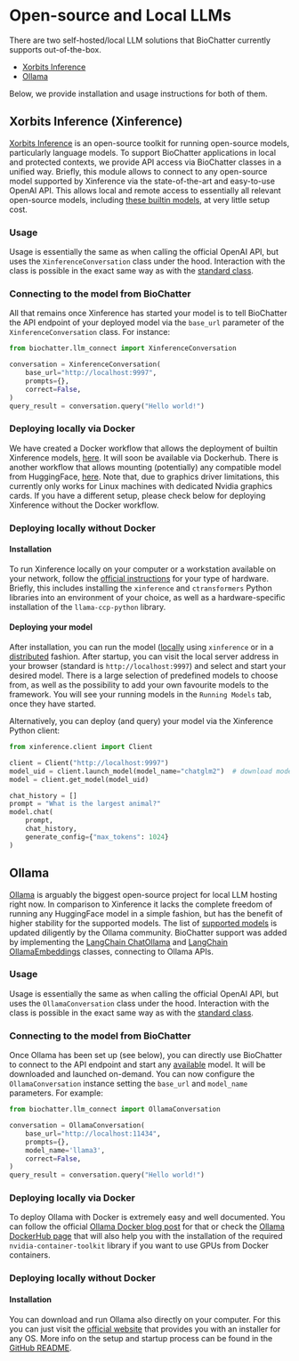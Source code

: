 # Open-source and Local LLMs

There are two self-hosted/local LLM solutions that BioChatter currently supports
out-of-the-box.

- [Xorbits Inference](https://github.com/xorbitsai/inference)
- [Ollama](https://ollama.com/)

Below, we provide installation and usage instructions for both of them.

## Xorbits Inference (Xinference)

[Xorbits Inference](https://github.com/xorbitsai/inference) is an open-source
toolkit for running open-source models, particularly language models. To support
BioChatter applications in local and protected contexts, we provide API access
via BioChatter classes in a unified way. Briefly, this module allows to connect
to any open-source model supported by Xinference via the state-of-the-art and
easy-to-use OpenAI API. This allows local and remote access to essentially all
relevant open-source models, including [these builtin
models](https://inference.readthedocs.io/en/latest/models/builtin/index.html),
at very little setup cost.

### Usage

Usage is essentially the same as when calling the official OpenAI API, but uses
the `XinferenceConversation` class under the hood. Interaction with the class is
possible in the exact same way as with the [standard class](chat.md).

### Connecting to the model from BioChatter

All that remains once Xinference has started your model is to tell BioChatter
the API endpoint of your deployed model via the `base_url` parameter of the
`XinferenceConversation` class. For instance:

```python
from biochatter.llm_connect import XinferenceConversation

conversation = XinferenceConversation(
    base_url="http://localhost:9997",
    prompts={},
    correct=False,
)
query_result = conversation.query("Hello world!")
```

### Deploying locally via Docker

We have created a Docker workflow that allows the deployment of builtin
Xinference models,
[here](https://github.com/biocypher/xinference-docker-builtin). It will soon be
available via Dockerhub. There is another workflow that allows mounting
(potentially) any compatible model from HuggingFace,
[here](https://github.com/AndiMajore/xinference-docker-hf). Note that, due to
graphics driver limitations, this currently only works for Linux machines with
dedicated Nvidia graphics cards. If you have a different setup, please check
below for deploying Xinference without the Docker workflow.

### Deploying locally without Docker

#### Installation

To run Xinference locally on your computer or a workstation available on your
network, follow the [official
instructions](https://github.com/xorbitsai/inference) for your type of hardware.
Briefly, this includes installing the `xinference` and `ctransformers` Python
libraries into an environment of your choice, as well as a hardware-specific
installation of the `llama-ccp-python` library.

#### Deploying your model

After installation, you can run the model
([locally](https://github.com/xorbitsai/inference#local) using `xinference` or
in a [distributed](https://github.com/xorbitsai/inference#distributed) fashion.
After startup, you can visit the local server address in your browser (standard
is `http://localhost:9997`) and select and start your desired model. There is a
large selection of predefined models to choose from, as well as the possibility
to add your own favourite models to the framework. You will see your running
models in the `Running Models` tab, once they have started.

Alternatively, you can deploy (and query) your model via the Xinference Python
client:

```python
from xinference.client import Client

client = Client("http://localhost:9997")
model_uid = client.launch_model(model_name="chatglm2")  # download model from HuggingFace and deploy
model = client.get_model(model_uid)

chat_history = []
prompt = "What is the largest animal?"
model.chat(
    prompt,
    chat_history,
    generate_config={"max_tokens": 1024}
)
```

## Ollama

[Ollama](https://ollama.com/) is arguably the biggest open-source project for
local LLM hosting right now. In comparison to Xinference it lacks the complete
freedom of running any HuggingFace model in a simple fashion, but has the
benefit of higher stability for the supported models. The list of [supported
models](https://ollama.com/library) is updated diligently by the Ollama
community. BioChatter support was added by implementing the [LangChain
ChatOllama](https://python.langchain.com/v0.2/docs/integrations/chat/ollama/)
and [LangChain
OllamaEmbeddings](https://python.langchain.com/v0.2/docs/integrations/text_embedding/ollama/)
classes, connecting to Ollama APIs.

### Usage

Usage is essentially the same as when calling the official OpenAI API, but uses
the `OllamaConversation` class under the hood. Interaction with the class is
possible in the exact same way as with the [standard class](chat.md).

### Connecting to the model from BioChatter

Once Ollama has been set up (see below), you can directly use BioChatter to
connect to the API endpoint and start any
[available](https://ollama.com/library) model. It will be downloaded and
launched on-demand. You can now configure the `OllamaConversation` instance
setting the `base_url` and `model_name` parameters. For example:

```python
from biochatter.llm_connect import OllamaConversation

conversation = OllamaConversation(
    base_url="http://localhost:11434",
    prompts={},
    model_name='llama3',
    correct=False,
)
query_result = conversation.query("Hello world!")
```

### Deploying locally via Docker

To deploy Ollama with Docker is extremely easy and well documented. You can
follow the official [Ollama Docker blog
post](https://ollama.com/blog/ollama-is-now-available-as-an-official-docker-image)
for that or check the [Ollama DockerHub
page](https://hub.docker.com/r/ollama/ollama) that will also help you with the
installation of the required `nvidia-container-toolkit` library if you want to
use GPUs from Docker containers.

### Deploying locally without Docker

#### Installation
You can download and run Ollama also directly on your computer. For this you can
just visit the [official website](https://ollama.com/download) that provides you
with an installer for any OS. More info on the setup and startup process can be
found in the [GitHub
README](https://github.com/ollama/ollama/blob/main/README.md).
